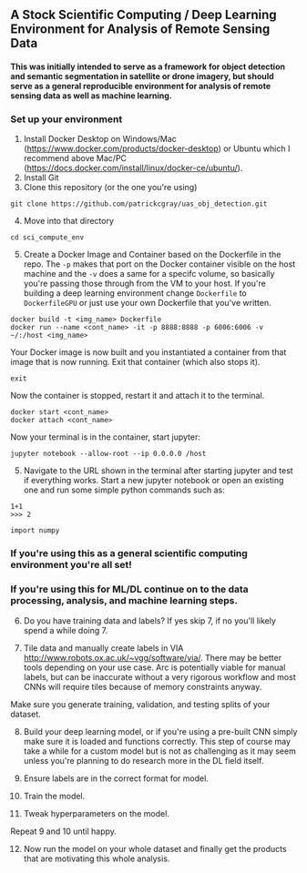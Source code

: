 ## A Stock Scientific Computing / Deep Learning Environment for Analysis of  Remote Sensing Data

#### This was initially intended to serve as a framework for object detection and semantic segmentation in satellite or drone imagery, but should serve as a general reproducible environment for analysis of remote sensing data as well as machine learning.

### Set up your environment

1. Install Docker Desktop on Windows/Mac (https://www.docker.com/products/docker-desktop) or Ubuntu which I recommend above Mac/PC (https://docs.docker.com/install/linux/docker-ce/ubuntu/).
2. Install Git
3. Clone this repository (or the one you're using)
```
git clone https://github.com/patrickcgray/uas_obj_detection.git
```
4. Move into that directory
```
cd sci_compute_env
```

5. Create a Docker Image and Container based on the Dockerfile in the repo. The `-p` makes that port on the Docker container visible on the host machine and the `-v` does a same for a specifc volume, so basically you're passing those through from the VM to your host. If you're building a deep learning environment change `Dockerfile` to `DockerfileGPU` or just use your own Dockerfile that you've written.
```
docker build -t <img_name> Dockerfile
docker run --name <cont_name> -it -p 8888:8888 -p 6006:6006 -v ~/:/host <img_name>
```
Your Docker image is now built and you instantiated a container from that image that is now running. Exit that container (which also stops it).
```
exit
```
Now the container is stopped, restart it and attach it to the terminal.
```
docker start <cont_name>
docker attach <cont_name>
```
Now your terminal is in the container, start jupyter:
```
jupyter notebook --allow-root --ip 0.0.0.0 /host
```

5. Navigate to the URL shown in the terminal after starting jupyter and test if everything works. Start a new jupyter notebook or open an existing one and run some simple python commands such as:

```
1+1
>>> 2
```
```
import numpy
```

### If you're using this as a general scientific computing environment you're all set!

### If you're using this for ML/DL continue on to the data processing, analysis, and machine learning steps.

6. Do you have training data and labels? If yes skip 7, if no you'll likely spend a while doing 7.

7. Tile data and manually create labels in VIA http://www.robots.ox.ac.uk/~vgg/software/via/. There may be better tools depending on your use case. Arc is potentially viable for manual labels, but can be inaccurate without a very rigorous workflow and most CNNs will require tiles because of memory constraints anyway.
  
Make sure you generate training, validation, and testing splits of your dataset.

8. Build your deep learning model, or if you're using a pre-built CNN simply make sure it is loaded and functions correctly. This step of course may take a while for a custom model but is not as challenging as it may seem unless you're planning to do research more in the DL field itself.
  
8. Ensure labels are in the correct format for model.

9. Train the model.

10. Tweak hyperparameters on the model.

Repeat 9 and 10 until happy.

12. Now run the model on your whole dataset and finally get the products that are motivating this whole analysis.
